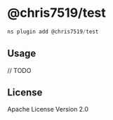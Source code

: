 # @chris7519/test

```javascript
ns plugin add @chris7519/test
```

## Usage

// TODO

## License

Apache License Version 2.0

